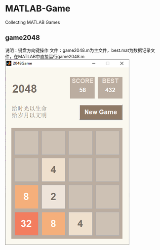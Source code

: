 # MATLAB-Game
Collecting MATLAB Games

## game2048
说明：键盘方向键操作
文件：game2048.m为主文件，best.mat为数据记录文件，在MATLAB中直接运行game2048.m
![2048](https://raw.githubusercontent.com/Oslomayor/MATLAB-Game/master/game2048/game2048.png)
